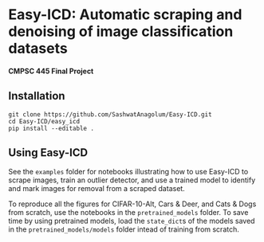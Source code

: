 # Easy-ICD: Automatic scraping and denoising of image classification datasets

#### CMPSC 445 Final Project
	
## Installation

```
git clone https://github.com/SashwatAnagolum/Easy-ICD.git
cd Easy-ICD/easy_icd
pip install --editable .
```

## Using Easy-ICD

See the `examples` folder for notebooks illustrating how to use Easy-ICD to scrape images, train an outlier detector, and use a trained model to identify and mark images for removal from a scraped dataset.

To reproduce all the figures for CIFAR-10-Alt, Cars & Deer, and Cats & Dogs from scratch, use the notebooks in the `pretrained_models` folder. To save time by using pretrained models, load the `state_dict`s of the models saved in the `pretrained_models/models` folder intead of training from scratch.